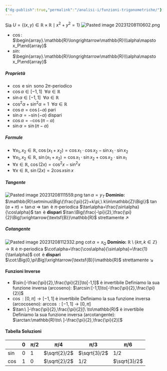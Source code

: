 ```yaml
---
{"dg-publish":true,"permalink":"/analisi-i/funzioni-trigonometriche/"}
---
```


Sia $U=\Big\{(x,y)\in\mathbb{R}\times\mathbb{R}\mid x^2+y^2=1\Big\}$
![Pasted image 20231208110602.png](/img/user/Pasted%20image%2020231208110602.png)
- $\cos$: $\begin{array}.\mathbb{R}\longrightarrow\mathbb{R}\\\alpha\mapsto x_P\end{array}$
- $sin$: $\begin{array}.\mathbb{R}\longrightarrow\mathbb{R}\\\alpha\mapsto x_P\end{array}$

##### Proprietà
- $\cos$ e $\sin$ sono $2\pi\text{-periodico}$
- $\cos\alpha\in[-1,1]\ \ \forall\alpha\in\mathbb{R}$
- $\sin\alpha\in[-1,1]\ \ \forall\alpha\in\mathbb{R}$
- $\cos^2\alpha+\sin^2\alpha=1\ \ \forall\alpha\in\mathbb{R}$
- $\cos\alpha=\cos(-\alpha)$ pari
- $\sin\alpha=-\sin(-\alpha)$ dispari
- $\cos\alpha=-\cos(\pi-\alpha)$
- $\sin\alpha=\sin(\pi-\alpha)$
##### Formule
- $\forall x_1,x_2\in\mathbb{R},\ \cos(x_1+x_2)=\cos x_1\cdot\cos x_2-\sin x_1\cdot\sin x_2$
- $\forall x_1,x_2\in\mathbb{R},\ \sin(x_1+x_2)=\cos x_1\cdot\sin x_2+\cos x_2\cdot\sin x_1$
- $\forall x\in\mathbb{R},\ \cos(2x)=\cos^2x-\sin^2x$
- $\forall x\in\mathbb{R},\ \sin(2x)=2\cos x\sin x$

##### Tangente

![Pasted image 20231208111559.png](/img/user/Pasted%20image%2020231208111559.png)
$\tan\alpha=y_T$
**Dominio:** $\mathbb{R}\setminus\Big\{\frac{\pi}{2}+k\pi,\ k\in\mathbb{Z}\Big\}$
$\tan(\alpha+\pi)=\tan\alpha\Rightarrow\tan$ è $\pi\text{-periodica}$
$\tan\alpha=\frac{\sin\alpha}{\cos\alpha}$
$\tan$ è **dispari**
$\tan:\Big(\frac{-\pi}{2},\frac{\pi}{2}\Big)\xrightarrow{\textsf{B}}\mathbb{R}$ strettamente $\nearrow$
##### Cotangente

![Pasted image 20231208112332.png](/img/user/Pasted%20image%2020231208112332.png)
$\cot\alpha=x_Q$ 
**Dominio:** $\mathbb{R}\setminus\Big\{k\pi,k\in\mathbb{Z}\Big\}\to\mathbb{R}$ è $\pi\text{-periodica}$
$\cot\alpha=\frac{\cos\alpha}{\sin\alpha}=\frac{1}{\tan\alpha}$
$\cot$ è **dispari**
$\cot:\Big(0,\pi\Big)\xrightarrow{\textsf{B}}\mathbb{R}$ strettamente $\searrow$
#### Funzioni Inverse
- $\sin:[-\frac{\pi}{2},\frac{\pi}{2}]\to[-1,1]$ è invertibile
	Definiamo la sua funzione inversa (arcoseno):
	$\arcsin:[-1,1]\to[-\frac{\pi}{2},\frac{\pi}{2}]$
- $\cos: [0,\pi]\to[-1,1]$ è invertibile
	Definiamo la sua funzione inversa (arcocoseno):
	$\arccos:[-1,1]\to[0,\pi]$
- $\tan:\ ]-\frac{\pi}{2},\frac{\pi}{2}[\ \to\mathbb{R}$ è invertibile
	Definiamo la sua funzione inversa (arcotangente):
	$\arctan:\mathbb{R}\to\ ]-\frac{\pi}{2},\frac{\pi}{2}[$ 

#### Tabella Soluzioni

|     | 0 | $\pi/2$ | $\pi/4$ | $\pi/3$ | $\pi/6$|
|-----|---|---|----|-----|----|
|$\sin$|$0$|$1$|$\sqrt{2}/2$|$\sqrt{3}/2$|$1/2$|
|$\cos$|$1$|$0$|$\sqrt{2}/2$|$1/2$|$\sqrt{3}/2$|



